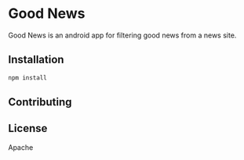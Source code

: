 # Good News
Good News is an android app for filtering good news from a news site.

## Installation

```bash
npm install 
```

## Contributing

## License

Apache
